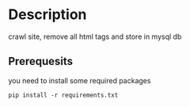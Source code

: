 # Description
crawl site, remove all html tags and store in mysql db

## Prerequesits

you need to install some required packages

``` 
pip install -r requirements.txt
```
